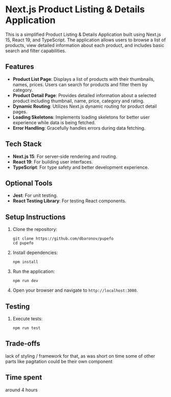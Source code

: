 # Next.js Product Listing & Details Application

This is a simplified Product Listing & Details Application built using Next.js 15, React 19, and TypeScript. The application allows users to browse a list of products, view detailed information about each product, and includes basic search and filter capabilities.

## Features

- **Product List Page**: Displays a list of products with their thumbnails, names, prices. Users can search for products and filter them by category.
- **Product Detail Page**: Provides detailed information about a selected product including thumbnail, name, price, category and rating.
- **Dynamic Routing**: Utilizes Next.js dynamic routing for product detail pages.
- **Loading Skeletons**: Implements loading skeletons for better user experience while data is being fetched.
- **Error Handling**: Gracefully handles errors during data fetching.

## Tech Stack

- **Next.js 15**: For server-side rendering and routing.
- **React 19**: For building user interfaces.
- **TypeScript**: For type safety and better development experience.

## Optional Tools

- **Jest**: For unit testing.
- **React Testing Library**: For testing React components.

## Setup Instructions

1. Clone the repository:
   ```
   git clone https://github.com/dbaronov/pupefo
   cd pupefo
   ```

2. Install dependencies:
   ```
   npm install
   ```

3. Run the application:
   ```
   npm run dev
   ```

4. Open your browser and navigate to `http://localhost:3000`.

## Testing

1. Execute tests:
   ```
   npm run test
   ```

## Trade-offs
   lack of styling / framework for that, as was short on time
   some of other parts like pagitation could be their own component

## Time spent
   around 4 hours
